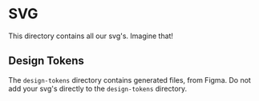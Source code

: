 # SVG

This directory contains all our svg's. Imagine that!

## Design Tokens

The `design-tokens` directory contains generated files, from Figma. Do not add your svg's directly to the `design-tokens` directory.
